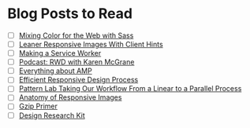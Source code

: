 # Blog Posts to Read

- [ ] [Mixing Color for the Web with Sass](http://alistapart.com/article/mixing-color-for-the-web-with-sass)
- [ ] [Leaner Responsive Images With Client Hints](https://www.smashingmagazine.com/2016/01/leaner-responsive-images-client-hints)
- [ ] [Making a Service Worker](https://www.smashingmagazine.com/2016/02/making-a-service-worker/)
- [ ] [Podcast: RWD with Karen McGrane](http://msdevshow.com/2015/12/responsive-design-with-karen-mcgrane/)
- [ ] [Everything about AMP](https://www.smashingmagazine.com/2016/02/everything-about-google-accelerated-mobile-pages/)
- [ ] [Efficient Responsive Design Process](https://www.smashingmagazine.com/2016/02/efficient-responsive-design-process/)
- [ ] [Pattern Lab Taking Our Workflow From a Linear to a Parallel Process](https://www.phase2technology.com/blog/pattern-lab-taking-our-workflow-from-a-linear-to-parallel-process/)
- [ ] [Anatomy of Responsive Images](https://jakearchibald.com/2015/anatomy-of-responsive-images)
- [ ] [Gzip Primer](https://viget.com/extend/gzip-primer)
- [ ] [Design Research Kit](https://medium.com/designing-medium/design-research-kit-fed36125a713#.hl0z0q3qh)
